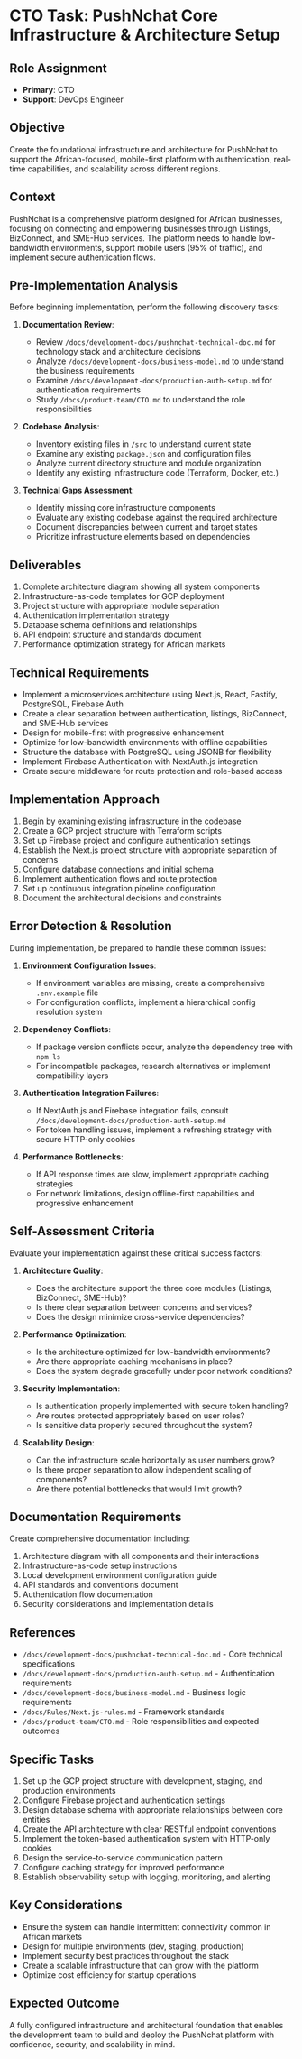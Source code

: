 # CTO Task: PushNchat Core Infrastructure & Architecture Setup

## Role Assignment
- **Primary**: CTO
- **Support**: DevOps Engineer

## Objective
Create the foundational infrastructure and architecture for PushNchat to support the African-focused, mobile-first platform with authentication, real-time capabilities, and scalability across different regions.

## Context
PushNchat is a comprehensive platform designed for African businesses, focusing on connecting and empowering businesses through Listings, BizConnect, and SME-Hub services. The platform needs to handle low-bandwidth environments, support mobile users (95% of traffic), and implement secure authentication flows.

## Pre-Implementation Analysis
Before beginning implementation, perform the following discovery tasks:

1. **Documentation Review**:
   - Review `/docs/development-docs/pushnchat-technical-doc.md` for technology stack and architecture decisions
   - Analyze `/docs/development-docs/business-model.md` to understand the business requirements
   - Examine `/docs/development-docs/production-auth-setup.md` for authentication requirements
   - Study `/docs/product-team/CTO.md` to understand the role responsibilities

2. **Codebase Analysis**:
   - Inventory existing files in `/src` to understand current state
   - Examine any existing `package.json` and configuration files
   - Analyze current directory structure and module organization
   - Identify any existing infrastructure code (Terraform, Docker, etc.)

3. **Technical Gaps Assessment**:
   - Identify missing core infrastructure components
   - Evaluate any existing codebase against the required architecture
   - Document discrepancies between current and target states
   - Prioritize infrastructure elements based on dependencies

## Deliverables
1. Complete architecture diagram showing all system components
2. Infrastructure-as-code templates for GCP deployment
3. Project structure with appropriate module separation
4. Authentication implementation strategy
5. Database schema definitions and relationships
6. API endpoint structure and standards document
7. Performance optimization strategy for African markets

## Technical Requirements
- Implement a microservices architecture using Next.js, React, Fastify, PostgreSQL, Firebase Auth
- Create a clear separation between authentication, listings, BizConnect, and SME-Hub services
- Design for mobile-first with progressive enhancement
- Optimize for low-bandwidth environments with offline capabilities
- Structure the database with PostgreSQL using JSONB for flexibility
- Implement Firebase Authentication with NextAuth.js integration
- Create secure middleware for route protection and role-based access

## Implementation Approach
1. Begin by examining existing infrastructure in the codebase
2. Create a GCP project structure with Terraform scripts
3. Set up Firebase project and configure authentication settings
4. Establish the Next.js project structure with appropriate separation of concerns
5. Configure database connections and initial schema
6. Implement authentication flows and route protection
7. Set up continuous integration pipeline configuration
8. Document the architectural decisions and constraints

## Error Detection & Resolution
During implementation, be prepared to handle these common issues:

1. **Environment Configuration Issues**:
   - If environment variables are missing, create a comprehensive `.env.example` file
   - For configuration conflicts, implement a hierarchical config resolution system

2. **Dependency Conflicts**:
   - If package version conflicts occur, analyze the dependency tree with `npm ls`
   - For incompatible packages, research alternatives or implement compatibility layers

3. **Authentication Integration Failures**:
   - If NextAuth.js and Firebase integration fails, consult `/docs/development-docs/production-auth-setup.md`
   - For token handling issues, implement a refreshing strategy with secure HTTP-only cookies

4. **Performance Bottlenecks**:
   - If API response times are slow, implement appropriate caching strategies
   - For network limitations, design offline-first capabilities and progressive enhancement

## Self-Assessment Criteria
Evaluate your implementation against these critical success factors:

1. **Architecture Quality**:
   - Does the architecture support the three core modules (Listings, BizConnect, SME-Hub)?
   - Is there clear separation between concerns and services?
   - Does the design minimize cross-service dependencies?

2. **Performance Optimization**:
   - Is the architecture optimized for low-bandwidth environments?
   - Are there appropriate caching mechanisms in place?
   - Does the system degrade gracefully under poor network conditions?

3. **Security Implementation**:
   - Is authentication properly implemented with secure token handling?
   - Are routes protected appropriately based on user roles?
   - Is sensitive data properly secured throughout the system?

4. **Scalability Design**:
   - Can the infrastructure scale horizontally as user numbers grow?
   - Is there proper separation to allow independent scaling of components?
   - Are there potential bottlenecks that would limit growth?

## Documentation Requirements
Create comprehensive documentation including:

1. Architecture diagram with all components and their interactions
2. Infrastructure-as-code setup instructions
3. Local development environment configuration guide
4. API standards and conventions document
5. Authentication flow documentation
6. Security considerations and implementation details

## References
- `/docs/development-docs/pushnchat-technical-doc.md` - Core technical specifications
- `/docs/development-docs/production-auth-setup.md` - Authentication requirements
- `/docs/development-docs/business-model.md` - Business logic requirements
- `/docs/Rules/Next.js-rules.md` - Framework standards
- `/docs/product-team/CTO.md` - Role responsibilities and expected outcomes

## Specific Tasks
1. Set up the GCP project structure with development, staging, and production environments
2. Configure Firebase project and authentication settings
3. Design database schema with appropriate relationships between core entities
4. Create the API architecture with clear RESTful endpoint conventions
5. Implement the token-based authentication system with HTTP-only cookies
6. Design the service-to-service communication pattern
7. Configure caching strategy for improved performance
8. Establish observability setup with logging, monitoring, and alerting

## Key Considerations
- Ensure the system can handle intermittent connectivity common in African markets
- Design for multiple environments (dev, staging, production)
- Implement security best practices throughout the stack
- Create a scalable infrastructure that can grow with the platform
- Optimize cost efficiency for startup operations

## Expected Outcome
A fully configured infrastructure and architectural foundation that enables the development team to build and deploy the PushNchat platform with confidence, security, and scalability in mind. 